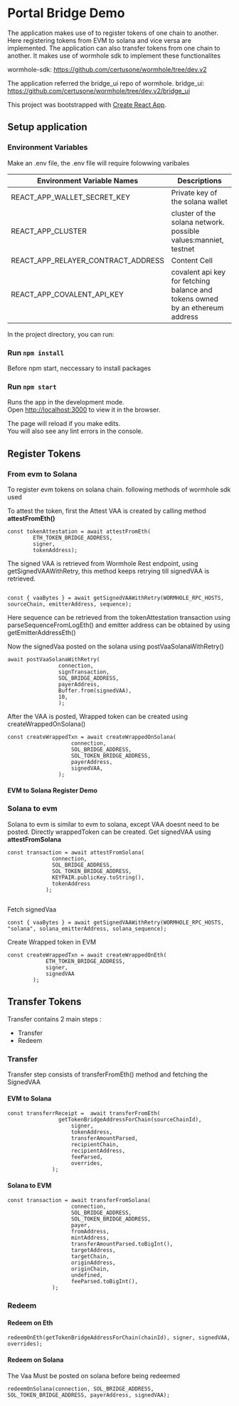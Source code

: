 # Portal Bridge Demo

The application makes use of to register tokens of one chain to another. Here registering tokens from EVM to solana and vice versa are implemented. The application can also transfer tokens from one chain to another. It makes use of wormhole sdk to implement these functionalites

wormhole-sdk: https://github.com/certusone/wormhole/tree/dev.v2

The application referred the bridge_ui repo of wormhole. 
bridge_ui: https://github.com/certusone/wormhole/tree/dev.v2/bridge_ui

This project was bootstrapped with [Create React App](https://github.com/facebook/create-react-app).

## Setup application

### Environment Variables
Make an .env file, the .env file will require folowwing varibales

| Environment Variable Names  | Descriptions |
| ------------- | ------------- |
| REACT_APP_WALLET_SECRET_KEY  | Private key of the solana wallet |
| REACT_APP_CLUSTER  | cluster of the solana network. possible values:manniet, testnet  |
| REACT_APP_RELAYER_CONTRACT_ADDRESS  | Content Cell  |
| REACT_APP_COVALENT_API_KEY  | covalent api key for fetching balance and tokens owned by an ethereum address |

In the project directory, you can run:

### Run `npm install`

Before npm start, neccessary to install packages

### Run `npm start`

Runs the app in the development mode.\
Open [http://localhost:3000](http://localhost:3000) to view it in the browser.

The page will reload if you make edits.\
You will also see any lint errors in the console.

## Register Tokens
### From evm to Solana

To register evm tokens on solana chain. following methods of wormhole sdk used

To attest the token, first the Attest VAA is created by calling method **attestFromEth()**

```
const tokenAttestation = await attestFromEth(
		ETH_TOKEN_BRIDGE_ADDRESS,
		signer,
		tokenAddress);
```
The signed VAA is retrieved from Wormhole Rest endpoint, using getSignedVAAWithRetry, this method keeps retrying till signedVAA is retrieved. 
```

const { vaaBytes } = await getSignedVAAWithRetry(WORMHOLE_RPC_HOSTS, sourceChain, emitterAddress, sequence);
```
Here sequence can be retrieved from the tokenAttestation transaction using parseSequenceFromLogEth() and emitter address can be obtained by using getEmitterAddressEth()

Now the signedVaa posted on the solana using postVaaSolanaWithRetry()
```
await postVaaSolanaWithRetry(
				connection,
				signTransaction,
				SOL_BRIDGE_ADDRESS,
				payerAddress,
				Buffer.from(signedVAA),
				10,
				);
```

After the VAA is posted, Wrapped token can be created using createWrappedOnSolana()
```
const createWrappedTxn = await createWrappedOnSolana(
					connection,
					SOL_BRIDGE_ADDRESS,
					SOL_TOKEN_BRIDGE_ADDRESS,
					payerAddress,
					signedVAA,
				);
```

#### EVM to Solana Register Demo 


### Solana to evm

Solana to evm is similar to evm to solana, except VAA doesnt need to be posted. Directly wrappedToken can be created. 
 Get signedVAA using **attestFromSolana**
```
const transaction = await attestFromSolana(
			  connection,
			  SOL_BRIDGE_ADDRESS,
			  SOL_TOKEN_BRIDGE_ADDRESS,
			  KEYPAIR.publicKey.toString(),
			  tokenAddress
			);
			
```

Fetch signedVaa 
```
const { vaaBytes } = await getSignedVAAWithRetry(WORMHOLE_RPC_HOSTS, "solana", solana_emitterAddress, solana_sequence);
```

Create Wrapped token in EVM
```
const createWrappedTxn = await createWrappedOnEth(
			ETH_TOKEN_BRIDGE_ADDRESS,
			signer,
			signedVAA
		);
```


## Transfer Tokens 
Transfer contains 2 main steps :
* Transfer
* Redeem

### Transfer

Transfer step consists of transferFromEth() method and fetching the SignedVAA

#### EVM to Solana 

```
const transferrReceipt =  await transferFromEth(
				getTokenBridgeAddressForChain(sourceChainId),
					signer,
					tokenAddress,
					transferAmountParsed,
					recipientChain,
					recipientAddress,
					feeParsed,
					overrides,
			  );
```

#### Solana to EVM
```
const transaction = await transferFromSolana(
					connection,
					SOL_BRIDGE_ADDRESS,
					SOL_TOKEN_BRIDGE_ADDRESS,
					payer,
					fromAddress,
					mintAddress,
					transferAmountParsed.toBigInt(),
					targetAddress,
					targetChain,
					originAddress,
					originChain,
					undefined,
					feeParsed.toBigInt(),
			  );
```

### Redeem 
#### Redeem on Eth

```
redeemOnEth(getTokenBridgeAddressForChain(chainId), signer, signedVAA, overrides);
```

#### Redeem on Solana

The Vaa Must be posted on solana before being redeemed


```
redeemOnSolana(connection, SOL_BRIDGE_ADDRESS, SOL_TOKEN_BRIDGE_ADDRESS, payerAddress, signedVAA);
```





